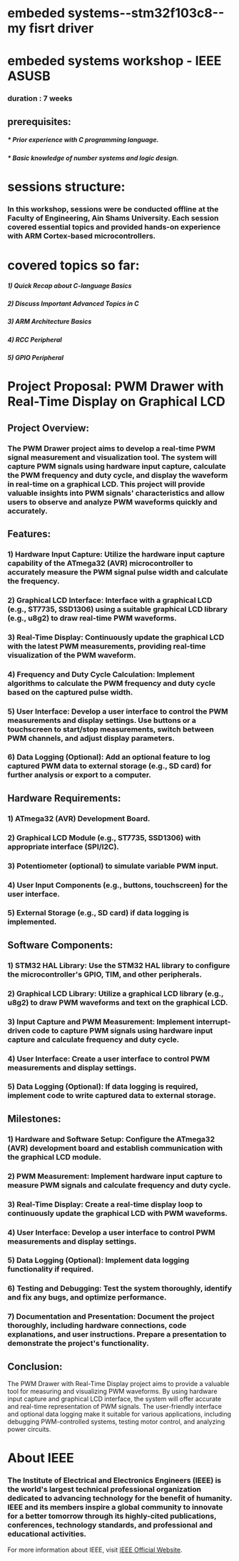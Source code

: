 # embeded systems--stm32f103c8--my fisrt driver
# embeded systems workshop - IEEE ASUSB 
### duration : 7 weeks
## **prerequisites:**
##### * Prior experience with C programming language.
##### * Basic knowledge of number systems and logic design.

# sessions structure:
### In this workshop, sessions were be conducted offline at the Faculty of Engineering, Ain Shams University. Each session covered essential topics and provided hands-on experience with ARM Cortex-based microcontrollers.
# covered topics so far:
##### 1) Quick Recap about C-language Basics 
##### 2) Discuss Important Advanced Topics in C	
##### 3) ARM Architecture Basics	
##### 4) RCC Peripheral	
##### 5) GPIO Peripheral

# Project Proposal: PWM Drawer with Real-Time Display on Graphical LCD
## Project Overview:
### The PWM Drawer project aims to develop a real-time PWM signal measurement and visualization tool. The system will capture PWM signals using hardware input capture, calculate the PWM frequency and duty cycle, and display the waveform in real-time on a graphical LCD. This project will provide valuable insights into PWM signals' characteristics and allow users to observe and analyze PWM waveforms quickly and accurately.

## Features:
### 1) Hardware Input Capture: Utilize the hardware input capture capability of the ATmega32 (AVR) microcontroller to accurately measure the PWM signal pulse width and calculate the frequency.
### 2) Graphical LCD Interface: Interface with a graphical LCD (e.g., ST7735, SSD1306) using a suitable graphical LCD library (e.g., u8g2) to draw real-time PWM waveforms.
### 3) Real-Time Display: Continuously update the graphical LCD with the latest PWM measurements, providing real-time visualization of the PWM waveform.
### 4) Frequency and Duty Cycle Calculation: Implement algorithms to calculate the PWM frequency and duty cycle based on the captured pulse width.
### 5) User Interface: Develop a user interface to control the PWM measurements and display settings. Use buttons or a touchscreen to start/stop measurements, switch between PWM channels, and adjust display parameters.
### 6) Data Logging (Optional): Add an optional feature to log captured PWM data to external storage (e.g., SD card) for further analysis or export to a computer.

## Hardware Requirements:
### 1) ATmega32 (AVR) Development Board.
### 2) Graphical LCD Module (e.g., ST7735, SSD1306) with appropriate interface (SPI/I2C).
### 3) Potentiometer (optional) to simulate variable PWM input.
### 4) User Input Components (e.g., buttons, touchscreen) for the user interface.
### 5) External Storage (e.g., SD card) if data logging is implemented.

## Software Components:
### 1) STM32 HAL Library: Use the STM32 HAL library to configure the microcontroller's GPIO, TIM, and other peripherals.
### 2) Graphical LCD Library: Utilize a graphical LCD library (e.g., u8g2) to draw PWM waveforms and text on the graphical LCD.
### 3) Input Capture and PWM Measurement: Implement interrupt-driven code to capture PWM signals using hardware input capture and calculate frequency and duty cycle.
### 4) User Interface: Create a user interface to control PWM measurements and display settings.
### 5) Data Logging (Optional): If data logging is required, implement code to write captured data to external storage.

## Milestones:
### 1) Hardware and Software Setup: Configure the ATmega32 (AVR) development board and establish communication with the graphical LCD module.
### 2) PWM Measurement: Implement hardware input capture to measure PWM signals and calculate frequency and duty cycle.
### 3) Real-Time Display: Create a real-time display loop to continuously update the graphical LCD with PWM waveforms.
### 4) User Interface: Develop a user interface to control PWM measurements and display settings.
### 5) Data Logging (Optional): Implement data logging functionality if required.
### 6) Testing and Debugging: Test the system thoroughly, identify and fix any bugs, and optimize performance.
### 7) Documentation and Presentation: Document the project thoroughly, including hardware connections, code explanations, and user instructions. Prepare a presentation to demonstrate the project's functionality.

## Conclusion:
The PWM Drawer with Real-Time Display project aims to provide a valuable tool for measuring and visualizing PWM waveforms. By using hardware input capture and graphical LCD interface, the system will offer accurate and real-time representation of PWM signals. The user-friendly interface and optional data logging make it suitable for various applications, including debugging PWM-controlled systems, testing motor control, and analyzing power circuits.


# About IEEE
### The Institute of Electrical and Electronics Engineers (IEEE) is the world's largest technical professional organization dedicated to advancing technology for the benefit of humanity. IEEE and its members inspire a global community to innovate for a better tomorrow through its highly-cited publications, conferences, technology standards, and professional and educational activities.

For more information about IEEE, visit  [IEEE Official Website](https://www.ieee.org/).


